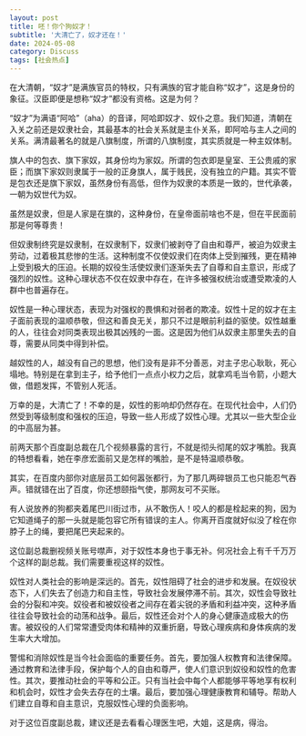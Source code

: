 ```yaml
---
layout: post
title: 呸！你个狗奴才！
subtitle: '大清亡了，奴才还在！'
date: 2024-05-08
category: Discuss
tags: [社会热点]
---
```

在大清朝，“奴才”是满族官员的特权，只有满族的官才能自称“奴才”，这是身份的象征。汉臣即便是想称“奴才”都没有资格。这是为何？

“奴才”为满语“阿哈”（aha）的音译，阿哈即奴才、奴仆之意。我们知道，清朝在入关之前还是奴隶社会，其最基本的社会关系就是主仆关系，即阿哈与主人之间的关系。满清最著名的就是八旗制度，所谓的八旗制度，其实质就是一种主奴体制。

旗人中的包衣、旗下家奴，其身份均为家奴。所谓的包衣即是皇室、王公贵戚的家臣；而旗下家奴则隶属于一般的正身旗人，属于贱民，没有独立的户籍。其实不管是包衣还是旗下家奴，虽然身份有高低，但作为奴隶的本质是一致的，世代承袭，一朝为奴世代为奴。

虽然是奴隶，但是人家是在旗的，这种身份，在皇帝面前啥也不是，但在平民面前那是何等尊贵！

但奴隶制终究是奴隶制，在奴隶制下，奴隶们被剥夺了自由和尊严，被迫为奴隶主劳动，过着极其悲惨的生活。这种制度不仅使奴隶们在肉体上受到摧残，更在精神上受到极大的压迫。长期的奴役生活使奴隶们逐渐失去了自尊和自主意识，形成了强烈的奴性。这种心理状态不仅在奴隶中存在，在许多被强权统治或遭受欺凌的人群中也普遍存在。

奴性是一种心理状态，表现为对强权的畏惧和对弱者的欺凌。奴性十足的奴才在主子面前表现的温顺恭敬，但这和善良无关，那只不过是眼前利益的驱使。奴性越重的人，往往会对同类表现出极其凶残的一面。这是因为他们从奴隶主那里失去的自尊，需要从同类中得到补偿。

越奴性的人，越没有自己的思想，他们没有是非不分善恶，对主子忠心耿耿，死心塌地。特别是在拿到主子，给予他们一点点小权力之后，就拿鸡毛当令箭，小题大做，借题发挥，不管别人死活。

万幸的是，大清亡了！不幸的是，奴性的影响却仍然存在。在现代社会中，人们仍然受到等级制度和强权的压迫，导致一些人形成了奴性心理。尤其以一些大型企业的中高层为甚。

前两天那个百度副总裁在几个视频暴露的言行，不就是彻头彻尾的奴才嘴脸。我真的特想看看，她在李彦宏面前又是怎样的嘴脸，是不是特温顺恭敬。

其实，在百度内部你对底层员工如何嚣张都行，为了那几两碎银员工也只能忍气吞声。错就错在出了百度，你还想颐指气使，那网友可不买账。

有人说放养的狗都夹着尾巴川街过市，从不敢伤人！咬人的都是栓起来的狗，因为它知道绳子的那一头就是能包容它所有错误的主人。你离开百度就好似没了栓在你脖子上的绳，要把尾巴夹起来的。

这位副总裁删视频关账号噤声，对于奴性本身也于事无补。何况社会上有千千万万个这样的副总裁。我们需要重视这样的奴性。

奴性对人类社会的影响是深远的。首先，奴性阻碍了社会的进步和发展。在奴役状态下，人们失去了创造力和自主性，导致社会发展停滞不前。其次，奴性会导致社会的分裂和冲突。奴役者和被奴役者之间存在着尖锐的矛盾和利益冲突，这种矛盾往往会导致社会的动荡和战争。最后，奴性还会对个人的身心健康造成极大的伤害。被奴役的人们常常遭受肉体和精神的双重折磨，导致心理疾病和身体疾病的发生率大大增加。

警惕和消除奴性是当今社会面临的重要任务。首先，要加强人权教育和法律保障。通过教育和法律手段，保护每个人的自由和尊严，使人们意识到奴役和奴性的危害性。其次，要推动社会的平等和公正。只有当社会中每个人都能够平等地享有权利和机会时，奴性才会失去存在的土壤。最后，要加强心理健康教育和辅导。帮助人们建立自尊和自主意识，克服奴性心理的负面影响。

对于这位百度副总裁，建议还是去看看心理医生吧，大姐，这是病，得治。